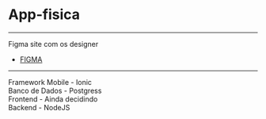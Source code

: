 # App-fisica
---------------------------------------------
Figma site com os designer
* [FIGMA](https://www.figma.com/file/E5bGDEBQRNv6I3vitaAmko/Untitled?node-id=0%3A1)
----------------------------------------------

Framework Mobile - Ionic  
Banco de Dados - Postgress  
Frontend - Ainda decidindo   
Backend - NodeJS  
